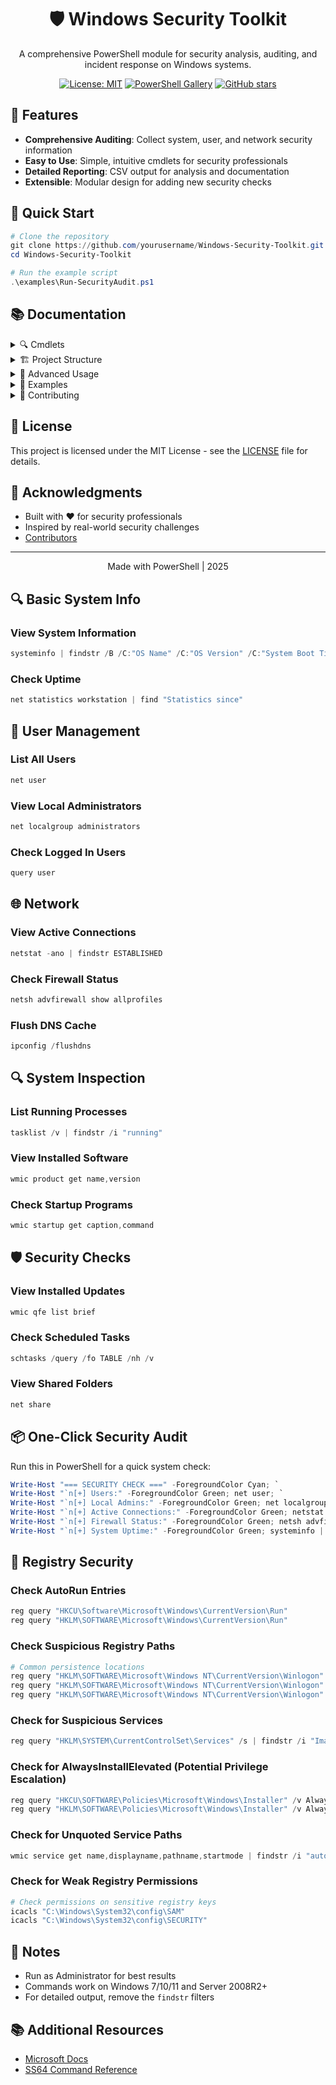 <div align="center">
  <h1>🛡️ Windows Security Toolkit</h1>
  <p>A comprehensive PowerShell module for security analysis, auditing, and incident response on Windows systems.</p>
  
  [![License: MIT](https://img.shields.io/badge/License-MIT-yellow.svg)](https://opensource.org/licenses/MIT)
  [![PowerShell Gallery](https://img.shields.io/powershellgallery/v/WindowsSecurityToolkit)](https://www.powershellgallery.com/packages/WindowsSecurityToolkit)
  [![GitHub stars](https://img.shields.io/github/stars/yourusername/Windows-Security-Toolkit?style=social)](https://github.com/yourusername/Windows-Security-Toolkit/stargazers)
</div>

## 🎯 Features

- **Comprehensive Auditing**: Collect system, user, and network security information
- **Easy to Use**: Simple, intuitive cmdlets for security professionals
- **Detailed Reporting**: CSV output for analysis and documentation
- **Extensible**: Modular design for adding new security checks

## 🚀 Quick Start

```powershell
# Clone the repository
git clone https://github.com/yourusername/Windows-Security-Toolkit.git
cd Windows-Security-Toolkit

# Run the example script
.\examples\Run-SecurityAudit.ps1
```

## 📚 Documentation

<details>
<summary>🔍 Cmdlets</summary>

### Get-SystemSecurityAudit
Performs a comprehensive security audit of a Windows system.

```powershell
# Basic usage
Get-SystemSecurityAudit

# Specify custom output directory
Get-SystemSecurityAudit -OutputDirectory "C:\\MyAudit"
```

#### Output Files
- `SystemInfo.csv`: Basic system information
- `LocalUsers.csv`: User account information
- `NetworkConnections.csv`: Active network connections
- `InstalledSoftware.csv`: Installed applications
- `ScheduledTasks.csv`: Configured scheduled tasks
- `RunningServices.csv`: Non-Microsoft running services
- `FirewallRules.csv`: Enabled firewall rules
- `AuditSummary.csv`: Summary of the audit

</details>

<details>
<summary>🏗️ Project Structure</summary>

```
Windows-Security-Toolkit/
├── src/                # Source code
│   ├── Public/        # Functions users will call directly
│   └── Private/       # Internal helper functions
├── tests/             # Pester tests
│   └── environment/   # Test environment setup
├── examples/          # Example scripts
├── config/            # Configuration files
└── docs/              # Documentation
```

</details>

<details>
<summary>🔧 Advanced Usage</summary>

### Importing the Module
```powershell
# Import the module from the source directory
Import-Module .\src\WindowsSecurityToolkit.psd1 -Force -Verbose

# Check available commands
Get-Command -Module WindowsSecurityToolkit
```

### Running Specific Audits
```powershell
# Audit only user accounts
$users = Get-LocalUser | Select-Object Name, Enabled, LastLogon
$users | Export-Csv -Path "UserAudit.csv" -NoTypeInformation

# Check for suspicious processes
Get-Process | Where-Object { $_.Path -notlike "*Windows*" } | 
    Select-Object ProcessName, Id, Path
```

</details>

<details>
<summary>🧪 Examples</summary>

### Basic Audit with Default Settings
```powershell
.\examples\Run-SecurityAudit.ps1
```

### Custom Output Directory
```powershell
.\examples\Run-SecurityAudit.ps1 -OutputDirectory "C:\SecurityAudit_$(Get-Date -Format 'yyyyMMdd')"
```

### Run as Administrator
```powershell
Start-Process powershell -Verb RunAs -ArgumentList '-NoExit', '-File', '.\examples\Run-SecurityAudit.ps1'
```

</details>

<details>
<summary>🤝 Contributing</summary>

We welcome contributions! Here's how you can help:

1. Fork the repository
2. Create a feature branch (`git checkout -b feature/AmazingFeature`)
3. Commit your changes (`git commit -m 'Add some AmazingFeature'`)
4. Push to the branch (`git push origin feature/AmazingFeature`)
5. Open a Pull Request

### Development Setup

1. Clone the repository
2. Install Pester for testing:
   ```powershell
   Install-Module -Name Pester -Force -SkipPublisherCheck
   ```
3. Run tests:
   ```powershell
   Invoke-Pester -Path .\tests\
   ```

</details>

## 📜 License

This project is licensed under the MIT License - see the [LICENSE](LICENSE) file for details.

## 🙏 Acknowledgments

- Built with ❤️ for security professionals
- Inspired by real-world security challenges
- [Contributors](https://github.com/yourusername/Windows-Security-Toolkit/graphs/contributors)

---
<p align="center">
  Made with PowerShell | 2025
</p>



## 🔍 Basic System Info

### View System Information
```powershell
systeminfo | findstr /B /C:"OS Name" /C:"OS Version" /C:"System Boot Time"
```

### Check Uptime
```powershell
net statistics workstation | find "Statistics since"
```

## 👥 User Management

### List All Users
```powershell
net user
```

### View Local Administrators
```powershell
net localgroup administrators
```

### Check Logged In Users
```powershell
query user
```

## 🌐 Network

### View Active Connections
```powershell
netstat -ano | findstr ESTABLISHED
```

### Check Firewall Status
```powershell
netsh advfirewall show allprofiles
```

### Flush DNS Cache
```powershell
ipconfig /flushdns
```

## 🔍 System Inspection

### List Running Processes
```powershell
tasklist /v | findstr /i "running"
```

### View Installed Software
```powershell
wmic product get name,version
```

### Check Startup Programs
```powershell
wmic startup get caption,command
```

## 🛡️ Security Checks

### View Installed Updates
```powershell
wmic qfe list brief
```

### Check Scheduled Tasks
```powershell
schtasks /query /fo TABLE /nh /v
```

### View Shared Folders
```powershell
net share
```

## 📦 One-Click Security Audit

Run this in PowerShell for a quick system check:
```powershell
Write-Host "=== SECURITY CHECK ===" -ForegroundColor Cyan; `
Write-Host "`n[+] Users:" -ForegroundColor Green; net user; `
Write-Host "`n[+] Local Admins:" -ForegroundColor Green; net localgroup administrators; `
Write-Host "`n[+] Active Connections:" -ForegroundColor Green; netstat -ano | findstr ESTABLISHED; `
Write-Host "`n[+] Firewall Status:" -ForegroundColor Green; netsh advfirewall show allprofiles; `
Write-Host "`n[+] System Uptime:" -ForegroundColor Green; systeminfo | find "System Boot Time:"
```

## 🔐 Registry Security

### Check AutoRun Entries
```powershell
reg query "HKCU\Software\Microsoft\Windows\CurrentVersion\Run"
reg query "HKLM\SOFTWARE\Microsoft\Windows\CurrentVersion\Run"
```

### Check Suspicious Registry Paths
```powershell
# Common persistence locations
reg query "HKLM\SOFTWARE\Microsoft\Windows NT\CurrentVersion\Winlogon" /v Userinit
reg query "HKLM\SOFTWARE\Microsoft\Windows NT\CurrentVersion\Winlogon" /v Shell
reg query "HKLM\SOFTWARE\Microsoft\Windows NT\CurrentVersion\Winlogon" /v Taskman
```

### Check for Suspicious Services
```powershell
reg query "HKLM\SYSTEM\CurrentControlSet\Services" /s | findstr /i "ImagePath" | findstr /v /i "system32"
```

### Check for AlwaysInstallElevated (Potential Privilege Escalation)
```powershell
reg query "HKCU\SOFTWARE\Policies\Microsoft\Windows\Installer" /v AlwaysInstallElevated
reg query "HKLM\SOFTWARE\Policies\Microsoft\Windows\Installer" /v AlwaysInstallElevated
```

### Check for Unquoted Service Paths
```powershell
wmic service get name,displayname,pathname,startmode | findstr /i "auto" | findstr /i /v "c:\windows\\" | findstr /i /v """
```

### Check for Weak Registry Permissions
```powershell
# Check permissions on sensitive registry keys
icacls "C:\Windows\System32\config\SAM"
icacls "C:\Windows\System32\config\SECURITY"
```

## 📝 Notes
- Run as Administrator for best results
- Commands work on Windows 7/10/11 and Server 2008R2+
- For detailed output, remove the `findstr` filters

## 📚 Additional Resources
- [Microsoft Docs](https://docs.microsoft.com)
- [SS64 Command Reference](https://ss64.com/)

